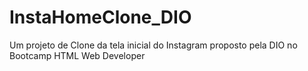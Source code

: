 ﻿# InstaHomeClone_DIO
Um projeto de Clone da tela inicial do Instagram proposto pela DIO no Bootcamp HTML Web Developer

